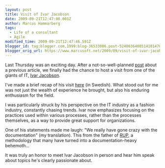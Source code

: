 ```yaml
---
layout: post
title: Visit of Ivar Jacobson
date: 2009-09-21T12:47:00.001Z
author: Marcus Hammarberg
tags:
  - Life of a consultant
  - Agile
modified_time: 2009-09-21T12:47:46.591Z
blogger_id: tag:blogger.com,1999:blog-36533086.post-5248636408514101470
blogger_orig_url: https://www.marcusoft.net/2009/09/visit-of-ivar-jacobson.html
---
```


Last Thursday was an exciting day. After a not-so-well-planned [post](https://www.marcusoft.net/2009/04/debating-hero.html) about a previous article, we finally had the chance to host a visit from one of the giants of IT, [Ivar Jacobson](http://www.ivarjacobson.com/).

I've made a brief recap of his visit [here](http://blog.avegagroup.se/Elevate/archive/2009/09/17/be-smart-med-ivar-jacobson.aspx) (in Swedish). What stood out for me was not just the wealth of experience he brought, but also his enduring enthusiasm for the field.

I was particularly struck by his perspective on the IT industry as a fashion industry, constantly chasing trends. Ivar now emphasizes focusing on the practices used within various processes, rather than the processes themselves, as a way to provide great support for organizations.

One of his statements made me laugh: "We really have gone crazy with the documentation" (my translation). This from the father of [RUP](http://en.wikipedia.org/wiki/IBM_Rational_Unified_Process), a methodology that many have turned into a documentation-heavy behemoth…

It was truly an honor to meet Ivar Jacobson in person and hear him speak about topics he's clearly passionate about.
